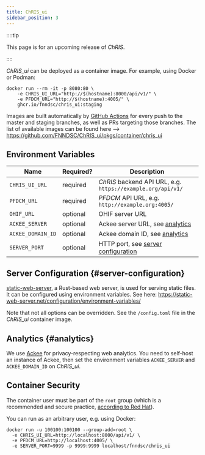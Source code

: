 ```yaml
---
title: ChRIS_ui
sidebar_position: 3
---
```


::::tip

This page is for an upcoming release of _ChRIS_.

::::

_ChRIS\_ui_ can be deployed as a container image. For example, using Docker or Podman:

```shell
docker run --rm -it -p 8080:80 \
    -e CHRIS_UI_URL="http://$(hostname):8000/api/v1/" \
    -e PFDCM_URL="http://$(hostname):4005/" \
    ghcr.io/fnndsc/chris_ui:staging
```

Images are built automatically by [GitHub Actions](https://github.com/FNNDSC/ChRIS_ui/actions/workflows/build.yml)
for every push to the master and staging branches, as well as PRs targeting those branches.
The list of available images can be found here ⟶ https://github.com/FNNDSC/ChRIS_ui/pkgs/container/chris_ui

## Environment Variables

| Name              | Required? | Description                                                 |
|-------------------|-----------|-------------------------------------------------------------|
| `CHRIS_UI_URL`    | required  | _ChRIS_ backend API URL, e.g. `https://example.org/api/v1/` |
| `PFDCM_URL`       | required  | _PFDCM_ API URL, e.g. `http://example.org:4005/`            |
| `OHIF_URL`        | optional  | OHIF server URL                                             |
| `ACKEE_SERVER`    | optional  | Ackee server URL, see [analytics]                           |
| `ACKEE_DOMAIN_ID` | optional  | Ackee domain ID, see [analytics]                            |
| `SERVER_PORT`     | optional  | HTTP port, see [server configuration]                       |

[analytics]: #analytics
[server configuration]: #server-configuration

## Server Configuration {#server-configuration}

[static-web-server](https://github.com/static-web-server/static-web-server), a Rust-based web server,
is used for serving static files. It can be configured using environment variables. See here:
https://static-web-server.net/configuration/environment-variables/

Note that not all options can be overridden. See the `/config.toml` file in the _ChRIS\_ui_ container image.

## Analytics {#analytics}

We use [Ackee](https://ackee.electerious.com/) for privacy-respecting web analytics.
You need to self-host an instance of Ackee, then set the environment variables
`ACKEE_SERVER` and `ACKEE_DOMAIN_ID` on _ChRIS\_ui_.

## Container Security

The container user must be part of the `root` group (which is a recommended and secure practice,
[according to Red Hat](https://www.redhat.com/en/blog/a-guide-to-openshift-and-uids)).

You can run as an arbitrary user, e.g. using Docker:

```shell
docker run -u 100100:100100 --group-add=root \
  -e CHRIS_UI_URL=http://localhost:8000/api/v1/ \
  -e PFDCM_URL=http://localhost:4005/ \
  -e SERVER_PORT=9999 -p 9999:9999 localhost/fnndsc/chris_ui 
```

